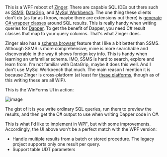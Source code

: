 This is a WPF reboot of [Zinger](https://github.com/adamfoneil/Postulate.Zinger). There are capable SQL IDEs out there such as [SSMS](https://docs.microsoft.com/en-us/sql/ssms/download-sql-server-management-studio-ssms?view=sql-server-ver16), [DataGrip](https://www.jetbrains.com/datagrip/), and [MySql Workbench](https://www.mysql.com/products/workbench/). The one thing these clients don't do (as far as I know, maybe there are extensions out there) is [generate C# wrapper classes](https://github.com/adamfoneil/Zinger2/blob/master/Zinger.Service/Abstract/QueryProvider.cs#L75) around SQL results. This is really handy when writing queries for [Dapper](https://github.com/DapperLib/Dapper). To get the benefit of Dapper, you need C# result classes that map to your query columns. That's what Zinger does.

Zinger also has a [schema browser](https://github.com/adamfoneil/Postulate.Zinger/blob/master/Zinger/Controls/SchemaBrowser.cs) feature that I like a bit better than SSMS. Although SSMS is more comprehensive, mine is more searchable and discoverable in the way it shows foreign key info. This is handy when learning an unfamiliar schema. IMO, SSMS is hard to search, explore and learn from. I'm not familiar with DataGrip, maybe it does this well. And I don't use MySql Workbench that much. The main reason I mention it is because Zinger is cross-platform (at least for [these platforms](https://github.com/adamfoneil/Zinger2/blob/master/Zinger.Service/Models/Connection.cs#L5-L12), though as of this writing these are all WIP).

This is the WinForms UI in action:

![image](https://user-images.githubusercontent.com/4549398/177013846-915431de-8c40-4831-9e37-ef74f22a14ad.png)

The gist of it is you write ordinary SQL queries, run them to preview the results, and then get the C# output to use when writing Dapper code in C#.

This is what I'd like to implement in WPF, but with some improvements. Accordingly, the UI above won't be a perfect match with the WPF version:
- Handle multiple results from a batch or stored procedure. The legacy project supports only one result per query.
- Support table UDT parameters


